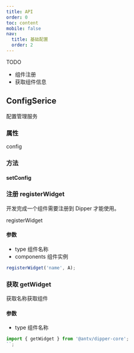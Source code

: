 ```yaml
---
title: API
order: 0
toc: content
mobile: false
nav:
  title: 基础配置
  order: 2
---
```


TODO

- 组件注册
- 获取组件信息

## ConfigSerice

配置管理服务

### 属性

config

### 方法

#### setConfig

### 注册 registerWidget

开发完成一个组件需要注册到 Dipper 才能使用。

registerWidget

#### 参数

- type 组件名称
- components 组件实例

```js
registerWidget('name', A);
```

### 获取 getWidget

获取名称获取组件

#### 参数

- type 组件名称

```ts
import { getWidget } from '@antv/dipper-core';
``;
```
